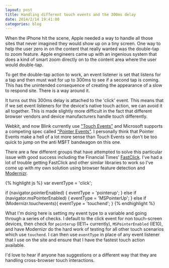 ```yaml
---
layout: post
title: Handling different touch events and the 300ms delay
date: 2014/2/14 19:41:00
categories: blog
---
```


When the iPhone hit the scene, Apple needed a way to handle all those sites that never imagined they would show up on a tiny screen. One way to help the user zero in on the content that really wanted was the double-tap to zoom feature. Apple engineers came up with an ingenious system that does a kind of smart zoom directly on to the content area where the user would double-tap.

To get the double-tap action to work, an event listener is set that listens for a tap and then must wait for up to 300ms to see if a second tap is coming. This has the unintended consequence of creating the appearance of a slow to respond site. There is a way around it.

It turns out this 300ms delay is attached to the 'click' event. This means that if we set event listeners for the device's native touch action, we can avoid it all together. This is made slightly more difficult in the fact that different browser vendors and device manufacturers handle touch differently.

Webkit, and now Blink currently use ["Touch Events"](http://www.w3.org/TR/touch-events/) and Microsoft supports a competing spec called ["Pointer Events"](http://www.w3.org/TR/pointerevents/). I personally think that Pointer Events make a hell of a lot more sense than Touch Events so don't be too quick to jump on the anti M$FT bandwagon on this one.

There are a few different groups that have attempted to solve this particular issue with good success including the Financial Times' [FastClick](http://ftlabs.github.io/fastclick/). I've had a lot of trouble getting FastClick and other similar libraries to work so I've come up with my own solution using browser feature detection and [Modernizr](http://modernizr.com/).

{% highlight js %}
var eventType = 'click';

if (navigator.pointerEnabled) {
	eventType = 'pointerup';
} else if (navigator.msPointerEnabled) {
	eventType = 'MSPointerUp';
} else if (Modernizr.touchevents){
 	eventType = 'touchend';
}
{% endhighlight %}

What I'm doing here is setting my event type to a variable and going through a series of checks. I default to the click event for non touch-screen devices, then check for ```pointerup``` (IE11+ currently), ```MSPointerEnabled``` (IE10), and have Modernizr do the hard work of testing for all other touch scenarios which use ```touchend```. I can then use ```eventType``` in place of any event listener that I use on the site and ensure that I have the fastest touch action available.

I'd love to hear if anyone has suggestions or a different way that they are handling cross-browser touch interactions.
